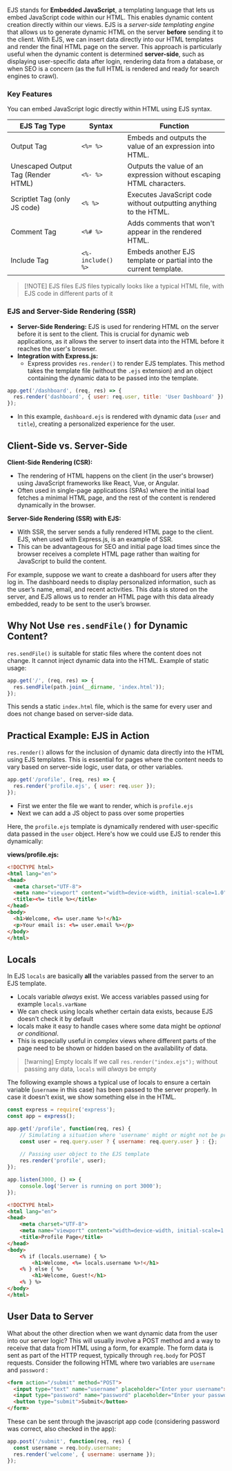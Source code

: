EJS stands for **Embedded JavaScript**, a templating language that lets us embed JavaScript code within our HTML. This enables dynamic content creation directly within our views. EJS is a *server-side templating engine*  that allows us to generate dynamic HTML on the server **before** sending it to the client. With EJS, we can insert data directly into our HTML templates and render the final HTML page on the server. This approach is particularly useful when the dynamic content is determined **server-side**, such as displaying user-specific data after login, rendering data from a database, or when SEO is a concern (as the full HTML is rendered and ready for search engines to crawl).

### Key Features

You can embed JavaScript logic directly within HTML using EJS syntax.

| EJS Tag Type                       | Syntax             | Function                                                             |
| ---------------------------------- | ------------------ | -------------------------------------------------------------------- |
| Output Tag                         | `<%= %>`           | Embeds and outputs the value of an expression into HTML.             |
| Unescaped Output Tag (Render HTML) | `<%- %>`           | Outputs the value of an expression without escaping HTML characters. |
| Scriptlet Tag (only JS code)       | `<% %>`            | Executes JavaScript code without outputting anything to the HTML.    |
| Comment Tag                        | `<%# %>`           | Adds comments that won't appear in the rendered HTML.                |
| Include Tag                        | `<%- include() %>` | Embeds another EJS template or partial into the current template.    |


> [!NOTE] EJS files
> EJS files typically looks like a typical HTML file, with EJS code in different parts of it

### EJS and Server-Side Rendering (SSR)

- **Server-Side Rendering:** EJS is used for rendering HTML on the server before it is sent to the client. This is crucial for dynamic web applications, as it allows the server to insert data into the HTML before it reaches the user's browser.
- **Integration with Express.js:**
  - Express provides `res.render()` to render EJS templates. This method takes the template file (without the `.ejs` extension) and an object containing the dynamic data to be passed into the template.
```javascript
app.get('/dashboard', (req, res) => {
  res.render('dashboard', { user: req.user, title: 'User Dashboard' });
});
```
  - In this example, `dashboard.ejs` is rendered with dynamic data (`user` and `title`), creating a personalized experience for the user.

## Client-Side vs. Server-Side

**Client-Side Rendering (CSR):**
  - The rendering of HTML happens on the client (in the user's browser) using JavaScript frameworks like React, Vue, or Angular.
  - Often used in single-page applications (SPAs) where the initial load fetches a minimal HTML page, and the rest of the content is rendered dynamically in the browser.

**Server-Side Rendering (SSR) with EJS:**
  - With SSR, the server sends a fully rendered HTML page to the client. EJS, when used with Express.js, is an example of SSR.
  - This can be advantageous for SEO and initial page load times since the browser receives a complete HTML page rather than waiting for JavaScript to build the content.  
  
  For example, suppose we want to create a dashboard for users after they log in. The dashboard needs to display personalized information, such as the user’s name, email, and recent activities. This data is stored on the server, and EJS allows us to render an HTML page with this data already embedded, ready to be sent to the user’s browser.

## Why Not Use `res.sendFile()` for Dynamic Content?

`res.sendFile()` is suitable for static files where the content does not change. It cannot inject dynamic data into the HTML. Example of static usage:

```javascript
app.get('/', (req, res) => {
  res.sendFile(path.join(__dirname, 'index.html'));
});
```

This sends a static `index.html` file, which is the same for every user and does not change based on server-side data.

## Practical Example: EJS in Action

`res.render()` allows for the inclusion of dynamic data directly into the HTML using EJS templates. This is essential for pages where the content needs to vary based on server-side logic, user data, or other variables.

```javascript
app.get('/profile', (req, res) => {
  res.render('profile.ejs', { user: req.user });
});
```

- First we enter the file we want to render, which is `profile.ejs`
- Next we can add a JS object to pass over some properties
 
 Here, the `profile.ejs` template is dynamically rendered with user-specific data passed in the `user` object. Here's how we could use EJS to render this dynamically:

  **views/profile.ejs:**
  ```html
  <!DOCTYPE html>
  <html lang="en">
  <head>
    <meta charset="UTF-8">
    <meta name="viewport" content="width=device-width, initial-scale=1.0">
    <title><%= title %></title>
  </head>
  <body>
    <h1>Welcome, <%= user.name %>!</h1>
    <p>Your email is: <%= user.email %></p>
  </body>
  </html>
  ```

## Locals

In EJS `locals` are basically **all** the variables passed from the server to an EJS template. 
- Locals variable *always* exist. We access variables passed using for example `locals.varName`
- We can check using locals whether certain data exists, because EJS doesn't check it by default
- locals make it easy to handle cases where some data might be *optional or conditional*.
- This is especially useful in complex views where different parts of the page need to be shown or hidden based on the availability of data.  

> [!warning] Empty locals
> If we call   `res.render("index.ejs");` without passing any data, `locals` will *always* be empty

The following example shows a typical use of locals to ensure a certain variable (`username` in this case) has been passed to the server properly. In case it doesn't exist, we show something else in the HTML.

```js
const express = require('express');
const app = express();

app.get('/profile', function(req, res) {
    // Simulating a situation where 'username' might or might not be present
    const user = req.query.user ? { username: req.query.user } : {};
    
    // Passing user object to the EJS template
    res.render('profile', user);
});

app.listen(3000, () => {
    console.log('Server is running on port 3000');
});
```

```html
<!DOCTYPE html>
<html lang="en">
<head>
    <meta charset="UTF-8">
    <meta name="viewport" content="width=device-width, initial-scale=1.0">
    <title>Profile Page</title>
</head>
<body>
    <% if (locals.username) { %>
        <h1>Welcome, <%= locals.username %>!</h1>
    <% } else { %>
        <h1>Welcome, Guest!</h1>
    <% } %>
</body>
</html>
```




## User Data to Server

What about the other direction when we want dynamic data from the user into our server logic? This will usually involve a POST method and a way to receive that data from HTML using a form, for example. The form data is sent as part of the HTTP request, typically through `req.body` for POST requests. Consider the following HTML where two variables are `username` and `password` : 

```html
<form action="/submit" method="POST">
  <input type="text" name="username" placeholder="Enter your username">
  <input type="password" name="password" placeholder="Enter your password">
  <button type="submit">Submit</button>
</form>
```

These can be sent through the javascript app code (considering password was correct, also checked in the app):
```js
app.post('/submit', function(req, res) {
  const username = req.body.username;
  res.render('welcome', { username: username });
});
```